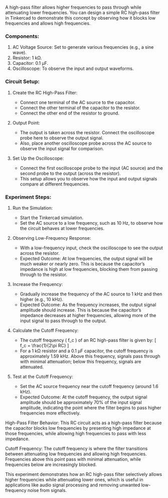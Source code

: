A high-pass filter allows higher frequencies to pass through while attenuating lower frequencies. You can design a simple RC high-pass filter in Tinkercad to demonstrate this concept by observing how it blocks low frequencies and allows high frequencies.

### Components:

1. AC Voltage Source: Set to generate various frequencies (e.g., a sine wave).
2. Resistor: 1 kΩ.
3. Capacitor: 0.1 µF.
4. Oscilloscope: To observe the input and output waveforms.

### Circuit Setup:

1. Create the RC High-Pass Filter:
   - Connect one terminal of the AC source to the capacitor.
   - Connect the other terminal of the capacitor to the resistor.
   - Connect the other end of the resistor to ground.

2. Output Point:
   - The output is taken across the resistor. Connect the oscilloscope probe here to observe the output signal.
   - Also, place another oscilloscope probe across the AC source to observe the input signal for comparison.

3. Set Up the Oscilloscope:
   - Connect the first oscilloscope probe to the input (AC source) and the second probe to the output (across the resistor).
   - This setup allows you to observe how the input and output signals compare at different frequencies.

### Experiment Steps:

1. Run the Simulation:
   - Start the Tinkercad simulation.
   - Set the AC source to a low frequency, such as 10 Hz, to observe how the circuit behaves at lower frequencies.

2. Observing Low-Frequency Response:
   - With a low-frequency input, check the oscilloscope to see the output across the resistor.
   - Expected Outcome: At low frequencies, the output signal will be much weaker or nearly zero. This is because the capacitor’s impedance is high at low frequencies, blocking them from passing through to the resistor.

3. Increase the Frequency:
   - Gradually increase the frequency of the AC source to 1 kHz and then higher (e.g., 10 kHz).
   - Expected Outcome: As the frequency increases, the output signal amplitude should increase. This is because the capacitor’s impedance decreases at higher frequencies, allowing more of the input signal to pass through to the output.

4. Calculate the Cutoff Frequency:
   - The cutoff frequency \( f_c \) of an RC high-pass filter is given by:
     \[
     f_c = \frac{1}{2\pi RC}
     \]
   - For a 1 kΩ resistor and a 0.1 µF capacitor, the cutoff frequency is approximately 1.59 kHz. Above this frequency, signals pass through with minimal attenuation; below this frequency, signals are attenuated.

5. Test at the Cutoff Frequency:
   - Set the AC source frequency near the cutoff frequency (around 1.6 kHz).
   - Expected Outcome: At the cutoff frequency, the output signal amplitude should be approximately 70% of the input signal amplitude, indicating the point where the filter begins to pass higher frequencies more effectively.

High-Pass Filter Behavior: This RC circuit acts as a high-pass filter because the capacitor blocks low frequencies by presenting high impedance at those frequencies, while allowing high frequencies to pass with less impedance.

Cutoff Frequency: The cutoff frequency is where the filter transitions between attenuating low frequencies and allowing high frequencies. Frequencies above this point pass with minimal attenuation, while frequencies below are increasingly blocked.

This experiment demonstrates how an RC high-pass filter selectively allows higher frequencies while attenuating lower ones, which is useful in applications like audio signal processing and removing unwanted low-frequency noise from signals.

